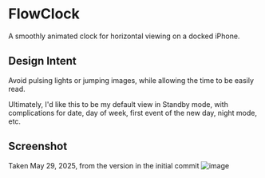 # FlowClock

A smoothly animated clock for horizontal viewing on a docked iPhone.

## Design Intent

Avoid pulsing lights or jumping images, while allowing the time
to be easily read.

Ultimately, I'd like this to be my default view in Standby mode, with
complications for date, day of week, first event of the new day, night
mode, etc.

## Screenshot

Taken May 29, 2025, from the version in the initial commit
![image](https://github.com/user-attachments/assets/7bd7a4e6-fc60-4374-a98b-1a08d34d6691)
